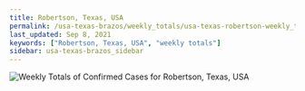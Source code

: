 ```yaml
---
title: Robertson, Texas, USA
permalink: /usa-texas-brazos/weekly_totals/usa-texas-robertson-weekly_totals.html
last_updated: Sep 8, 2021
keywords: ["Robertson, Texas, USA", "weekly totals"]
sidebar: usa-texas-brazos_sidebar
---
```


![Weekly Totals of Confirmed Cases for Robertson, Texas, USA](/covid_tracker/images/graphs/usa-texas-robertson-weekly_totals_graph.png)
